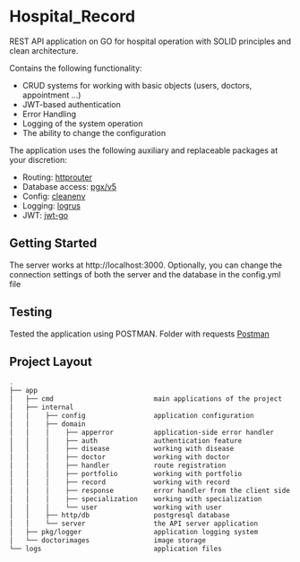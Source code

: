 ﻿# Hospital_Record
REST API application on GO for hospital operation with SOLID principles and clean architecture.

Сontains the following functionality:
- CRUD systems for working with basic objects (users, doctors, appointment ...)
- JWT-based authentication
- Error Handling
- Logging of the system operation
- The ability to change the configuration

The application uses the following auxiliary and replaceable packages at your discretion:
- Routing: [httprouter](https://github.com/julienschmidt/httprouter)
- Database access: [pgx/v5](https://github.com/jackc/pgx)
- Config: [cleanenv](https://github.com/ilyakaznacheev/cleanenv)
- Logging: [logrus](https://github.com/sirupsen/logrus)
- JWT: [jwt-go](https://github.com/dgrijalva/jwt-go)

## Getting Started
The server works at http://localhost:3000. Optionally, you can change the connection settings of both the server and the database in the config.yml file
## Testing
Tested the application using POSTMAN. Folder with requests [Postman](https://drive.google.com/drive/folders/1Vmrq3W1DxLjh2Qcuo3HNCxI5Ll-u01pM?usp=sharing)
## Project Layout
```sh
.
├── app                  
│   ├── cmd                         main applications of the project
│   ├── internal
│   │    ├── config                 application configuration
│   │    ├── domain
│   │    │    ├── apperror          application-side error handler
│   │    │    ├── auth              authentication feature
│   │    │    ├── disease           working with disease
│   │    │    ├── doctor            working with doctor
│   │    │    ├── handler           route registration
│   │    │    ├── portfolio         working with portfolio
│   │    │    ├── record            working with record
│   │    │    ├── response          error handler from the client side
│   │    │    ├── specialization    working with specialization
│   │    │    └── user              working with user
│   │    ├── http/db                postgresql database
│   │    └── server                 the API server application
│   ├── pkg/logger                  application logging system
│   └── doctorimages                image storage
└── logs                            application files
